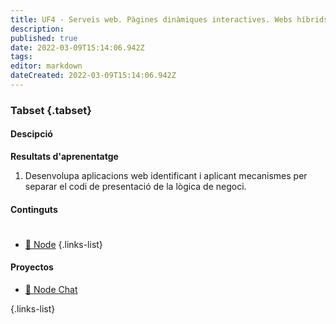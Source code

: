 ```yaml
---
title: UF4 - Serveis web. Pàgines dinàmiques interactives. Webs híbrids
description: 
published: true
date: 2022-03-09T15:14:06.942Z
tags: 
editor: markdown
dateCreated: 2022-03-09T15:14:06.942Z
---
```


### Tabset {.tabset}

#### Descipció
**Resultats d'aprenentatge**

1. Desenvolupa aplicacions web identificant i aplicant mecanismes per separar el codi de presentació de la lògica de negoci.

#### Continguts



#

- [:pill: Node](Node)
{.links-list}
#### Proyectos
- [:wrench: Node Chat](node-chat)

{.links-list}

